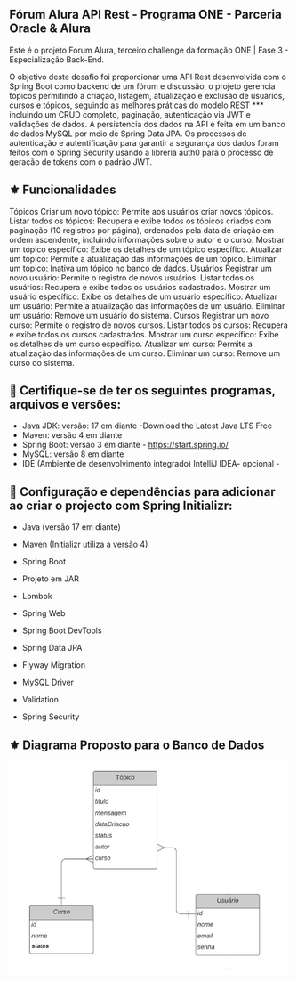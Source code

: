 ## Fórum Alura API Rest - Programa ONE - Parceria Oracle & Alura

Este é o projeto Forum Alura, terceiro challenge da formação ONE | Fase 3 - Especialização Back-End.

O objetivo deste desafio foi proporcionar uma API Rest desenvolvida com o Spring Boot como backend de um fórum e discussão, o projeto gerencia tópicos permitindo a criação, listagem, atualização e exclusão de usuários, cursos e tópicos, seguindo as melhores práticas do modelo REST \*\*\* incluindo um CRUD completo, paginação, autenticação via JWT e validações de dados.
A persistencia dos dados na API é feita em um banco de dados MySQL por meio de Spring Data JPA.
Os processos de autenticação e autentificação para garantir a segurança dos dados foram feitos com o Spring Security usando a libreria auth0 para o processo de geração de tokens com o padrão JWT.

## ⚜️ Funcionalidades

Tópicos
Criar um novo tópico: Permite aos usuários criar novos tópicos.
Listar todos os tópicos: Recupera e exibe todos os tópicos criados com paginação (10 registros por página), ordenados pela data de criação em ordem ascendente, incluindo informações sobre o autor e o curso.
Mostrar um tópico específico: Exibe os detalhes de um tópico específico.
Atualizar um tópico: Permite a atualização das informações de um tópico.
Eliminar um tópico: Inativa um tópico no banco de dados.
Usuários
Registrar um novo usuário: Permite o registro de novos usuários.
Listar todos os usuários: Recupera e exibe todos os usuários cadastrados.
Mostrar um usuário específico: Exibe os detalhes de um usuário específico.
Atualizar um usuário: Permite a atualização das informações de um usuário.
Eliminar um usuário: Remove um usuário do sistema.
Cursos
Registrar um novo curso: Permite o registro de novos cursos.
Listar todos os cursos: Recupera e exibe todos os cursos cadastrados.
Mostrar um curso específico: Exibe os detalhes de um curso específico.
Atualizar um curso: Permite a atualização das informações de um curso.
Eliminar um curso: Remove um curso do sistema.

## 📌 Certifique-se de ter os seguintes programas, arquivos e versões:

- Java JDK: versão: 17 em diante -Download the Latest Java LTS Free
- Maven: versão 4 em diante
- Spring Boot: versão 3 em diante - https://start.spring.io/
- MySQL: versão 8 em diante
- IDE (Ambiente de desenvolvimento integrado) IntelliJ IDEA- opcional -

## 📌 Configuração e dependências para adicionar ao criar o projecto com Spring Initializr:

- Java (versão 17 em diante)
- Maven (Initializr utiliza a versão 4)
- Spring Boot
- Projeto em JAR

- Lombok
- Spring Web
- Spring Boot DevTools
- Spring Data JPA
- Flyway Migration
- MySQL Driver
- Validation
- Spring Security

## ⚜️ Diagrama Proposto para o Banco de Dados

![diagramabancodados.jpg](src%2Fmain%2Fresources%2Fdiagramabancodados.jpg)
